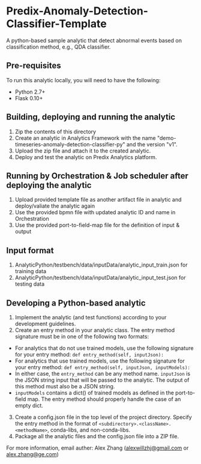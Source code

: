 # Predix-Anomaly-Detection-Classifier-Template

A python-based sample analytic that detect abnormal events based on classification method, e.g., QDA classifier.

## Pre-requisites
To run this analytic locally, you will need to have the following:
- Python 2.7+
- Flask 0.10+

## Building, deploying and running the analytic
1. Zip the contents of this directory
2. Create an analytic in Analytics Framework with the name "demo-timeseries-anomaly-detection-classifier-py" and the version "v1".
3. Upload the zip file and attach it to the created analytic.
4. Deploy and test the analytic on Predix Analytics platform.

## Running by Orchestration & Job scheduler after deploying the analytic
1. Upload provided template file as another artifact file in analytic and deploy/valiate the analytic again
2. Use the provided bpmn file with updated analytic ID and name in Orchestration
3. Use the provided port-to-field-map file for the definition of input & output

## Input format
1. AnalyticPython/testbench/data/inputData/analytic_input_train.json for training data
2. AnalyticPython/testbench/data/inputData/analytic_input_test.json for testing data

## Developing a Python-based analytic
1. Implement the analytic (and test functions) according to your development guidelines.
2. Create an entry method in your analytic class. The entry method signature must be in one of the following two formats:
 * For analytics that do not use trained models, use the following signature for your entry method:
  `def entry_method(self, inputJson):`
 * For analytics that use trained models, use the following signature for your entry method:
  `def entry_method(self, inputJson, inputModels):`
 * In either case, the `entry_method` can be any method name. `inputJson` is the JSON string input that will be passed to the analytic. The output of this method must also be a JSON string.
 * `inputModels` contains a dict() of trained models as defined in the port-to-field map. The entry method should properly handle the case of an empty dict.
3. Create a config.json file in the top level of the project directory. Specify the entry method in the format of `<subdirectory>.<className>.<methodName>`, conda-libs, and non-conda-libs.
4. Package all the analytic files and the config.json file into a ZIP file.

For more information, email auther: Alex Zhang (alexwillzhj@gmail.com or alex.zhang@ge.com)
